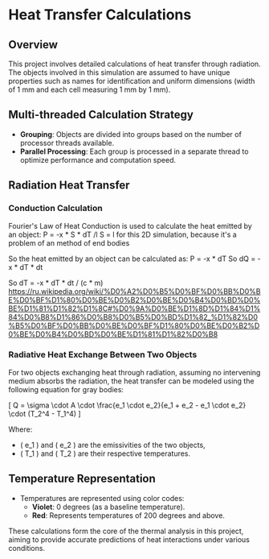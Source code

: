 ﻿  # Heat Transfer Calculations

## Overview
This project involves detailed calculations of heat transfer through radiation. The objects involved in this simulation are assumed to have unique properties such as names for identification and uniform dimensions (width of 1 mm and each cell measuring 1 mm by 1 mm).

## Multi-threaded Calculation Strategy
- **Grouping**: Objects are divided into groups based on the number of processor threads available.
- **Parallel Processing**: Each group is processed in a separate thread to optimize performance and computation speed.

## Radiation Heat Transfer

### Conduction Calculation
Fourier's Law of Heat Conduction is used to calculate the heat emitted by an object:
P = -x * S * dT /l
S = l for this 2D simulation, because it's a problem of an method of end bodies

So the heat emitted by an object can be calculated as:
P = -x * dT
So dQ = -x * dT * dt

So dT = -x * dT * dt / (c * m)
https://ru.wikipedia.org/wiki/%D0%A2%D0%B5%D0%BF%D0%BB%D0%BE%D0%BF%D1%80%D0%BE%D0%B2%D0%BE%D0%B4%D0%BD%D0%BE%D1%81%D1%82%D1%8C#%D0%9A%D0%BE%D1%8D%D1%84%D1%84%D0%B8%D1%86%D0%B8%D0%B5%D0%BD%D1%82_%D1%82%D0%B5%D0%BF%D0%BB%D0%BE%D0%BF%D1%80%D0%BE%D0%B2%D0%BE%D0%B4%D0%BD%D0%BE%D1%81%D1%82%D0%B8

### Radiative Heat Exchange Between Two Objects
For two objects exchanging heat through radiation, assuming no intervening medium absorbs the radiation, the heat transfer can be modeled using the following equation for gray bodies:

\[ Q = \sigma \cdot A \cdot \frac{e_1 \cdot e_2}{e_1 + e_2 - e_1 \cdot e_2} \cdot (T_2^4 - T_1^4) \]

Where:
- \( e_1 \) and \( e_2 \) are the emissivities of the two objects,
- \( T_1 \) and \( T_2 \) are their respective temperatures.

## Temperature Representation
- Temperatures are represented using color codes:
  - **Violet**: 0 degrees (as a baseline temperature).
  - **Red**: Represents temperatures of 200 degrees and above.

These calculations form the core of the thermal analysis in this project, aiming to provide accurate predictions of heat interactions under various conditions.
